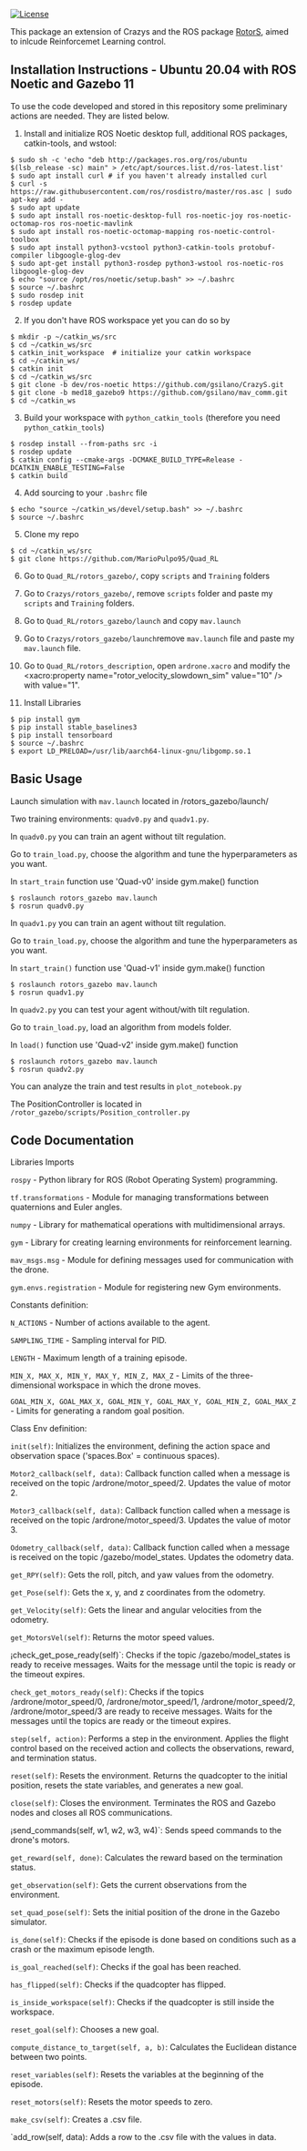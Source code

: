 [![License](https://img.shields.io/badge/License-Apache%202.0-blue.svg)](https://opensource.org/licenses/Apache-2.0)

This package an extension of Crazys and the ROS package [RotorS](https://github.com/ethz-asl/rotors_simulator), aimed to inlcude Reinforcemet Learning control.

Installation Instructions - Ubuntu 20.04 with ROS Noetic and Gazebo 11
-----------------------------------------------------------------------
To use the code developed and stored in this repository some preliminary actions are needed. They are listed below.

1. Install and initialize ROS Noetic desktop full, additional ROS packages, catkin-tools, and wstool:

```console
$ sudo sh -c 'echo "deb http://packages.ros.org/ros/ubuntu $(lsb_release -sc) main" > /etc/apt/sources.list.d/ros-latest.list'
$ sudo apt install curl # if you haven't already installed curl
$ curl -s https://raw.githubusercontent.com/ros/rosdistro/master/ros.asc | sudo apt-key add -
$ sudo apt update
$ sudo apt install ros-noetic-desktop-full ros-noetic-joy ros-noetic-octomap-ros ros-noetic-mavlink
$ sudo apt install ros-noetic-octomap-mapping ros-noetic-control-toolbox
$ sudo apt install python3-vcstool python3-catkin-tools protobuf-compiler libgoogle-glog-dev 
$ sudo apt-get install python3-rosdep python3-wstool ros-noetic-ros libgoogle-glog-dev
$ echo "source /opt/ros/noetic/setup.bash" >> ~/.bashrc
$ source ~/.bashrc
$ sudo rosdep init
$ rosdep update
```

2. If you don't have ROS workspace yet you can do so by

```console
$ mkdir -p ~/catkin_ws/src
$ cd ~/catkin_ws/src
$ catkin_init_workspace  # initialize your catkin workspace
$ cd ~/catkin_ws/
$ catkin init
$ cd ~/catkin_ws/src
$ git clone -b dev/ros-noetic https://github.com/gsilano/CrazyS.git
$ git clone -b med18_gazebo9 https://github.com/gsilano/mav_comm.git
$ cd ~/catkin_ws
```

3. Build your workspace with `python_catkin_tools` (therefore you need `python_catkin_tools`)

```console
$ rosdep install --from-paths src -i
$ rosdep update
$ catkin config --cmake-args -DCMAKE_BUILD_TYPE=Release -DCATKIN_ENABLE_TESTING=False
$ catkin build
```

4. Add sourcing to your `.bashrc` file

```console
$ echo "source ~/catkin_ws/devel/setup.bash" >> ~/.bashrc
$ source ~/.bashrc
```
5. Clone my repo
```console
$ cd ~/catkin_ws/src
$ git clone https://github.com/MarioPulpo95/Quad_RL
```
6. Go to `Quad_RL/rotors_gazebo/`, copy `scripts` and `Training` folders
7. Go to `Crazys/rotors_gazebo/`, remove `scripts` folder and paste my `scripts` and `Training` folders.
8. Go to `Quad_RL/rotors_gazebo/launch` and copy `mav.launch`
9. Go to `Crazys/rotors_gazebo/launch`remove `mav.launch` file and paste my `mav.launch` file.
10. Go to `Quad_RL/rotors_description`, open `ardrone.xacro` and modify the <xacro:property name="rotor_velocity_slowdown_sim" value="10" /> with value="1".

6. Install Libraries

```console
$ pip install gym
$ pip install stable_baselines3
$ pip install tensorboard
$ source ~/.bashrc
$ export LD_PRELOAD=/usr/lib/aarch64-linux-gnu/libgomp.so.1
```

Basic Usage
-----------
Launch simulation with `mav.launch` located in /rotors_gazebo/launch/

Two training environments: `quadv0.py` and `quadv1.py`.

In `quadv0.py` you can train an agent without tilt regulation.



Go to `train_load.py`, choose the algorithm and tune the hyperparameters as you want.

In `start_train` function use 'Quad-v0' inside gym.make() function 

```console
$ roslaunch rotors_gazebo mav.launch
$ rosrun quadv0.py
```
In `quadv1.py` you can train an agent without tilt regulation.

Go to `train_load.py`, choose the algorithm and tune the hyperparameters as you want.

In `start_train()` function use 'Quad-v1' inside gym.make() function 

```console
$ roslaunch rotors_gazebo mav.launch
$ rosrun quadv1.py
```
In `quadv2.py` you can test your agent without/with tilt regulation.

Go to `train_load.py`, load an algorithm from models folder.

In `load()` function use 'Quad-v2' inside gym.make() function 

```console
$ roslaunch rotors_gazebo mav.launch
$ rosrun quadv2.py
```
You can analyze the train and test results in `plot_notebook.py`

The PositionController is located in `/rotor_gazebo/scripts/Position_controller.py`

Code Documentation
------------------
Libraries Imports

`rospy` - Python library for ROS (Robot Operating System) programming.

`tf.transformations` - Module for managing transformations between quaternions and Euler angles.

`numpy` - Library for mathematical operations with multidimensional arrays.

`gym` - Library for creating learning environments for reinforcement learning.

`mav_msgs.msg` - Module for defining messages used for communication with the drone.

`gym.envs.registration` - Module for registering new Gym environments.

Constants definition:

`N_ACTIONS` - Number of actions available to the agent.

`SAMPLING_TIME` - Sampling interval for PID.

`LENGTH` -  Maximum length of a training episode.

`MIN_X, MAX_X, MIN_Y, MAX_Y, MIN_Z, MAX_Z` - Limits of the three-dimensional workspace in which the drone moves.

`GOAL_MIN_X, GOAL_MAX_X, GOAL_MIN_Y, GOAL_MAX_Y, GOAL_MIN_Z, GOAL_MAX_Z` -  Limits for generating a random goal position.

Class Env definition:

`init(self)`:
Initializes the environment, defining the action space and observation space ('spaces.Box' = continuous spaces).

`Motor2_callback(self, data)`:
Callback function called when a message is received on the topic /ardrone/motor_speed/2. Updates the value of motor 2.

`Motor3_callback(self, data)`:
Callback function called when a message is received on the topic /ardrone/motor_speed/3. Updates the value of motor 3.

`Odometry_callback(self, data)`:
Callback function called when a message is received on the topic /gazebo/model_states. Updates the odometry data.

`get_RPY(self)`:
Gets the roll, pitch, and yaw values from the odometry.

`get_Pose(self)`:
Gets the x, y, and z coordinates from the odometry.

`get_Velocity(self)`:
Gets the linear and angular velocities from the odometry.

`get_MotorsVel(self)`:
Returns the motor speed values.

¡check_get_pose_ready(self)`:
Checks if the topic /gazebo/model_states is ready to receive messages. Waits for the message until the topic is ready or the timeout expires.

`check_get_motors_ready(self)`:
Checks if the topics /ardrone/motor_speed/0, /ardrone/motor_speed/1, /ardrone/motor_speed/2, /ardrone/motor_speed/3 are ready to receive messages. Waits for the messages until the topics are ready or the timeout expires.

`step(self, action)`:
Performs a step in the environment. Applies the flight control based on the received action and collects the observations, reward, and termination status.

`reset(self)`:
Resets the environment. Returns the quadcopter to the initial position, resets the state variables, and generates a new goal.

`close(self)`:
Closes the environment. Terminates the ROS and Gazebo nodes and closes all ROS communications.

¡send_commands(self, w1, w2, w3, w4)`:
Sends speed commands to the drone's motors.

`get_reward(self, done)`:
Calculates the reward based on the termination status.

`get_observation(self)`:
Gets the current observations from the environment.

`set_quad_pose(self)`:
Sets the initial position of the drone in the Gazebo simulator.

`is_done(self)`:
Checks if the episode is done based on conditions such as a crash or the maximum episode length.

`is_goal_reached(self)`:
Checks if the goal has been reached.

`has_flipped(self)`:
Checks if the quadcopter has flipped.

`is_inside_workspace(self)`:
Checks if the quadcopter is still inside the workspace.

`reset_goal(self)`:
Chooses a new goal.

`compute_distance_to_target(self, a, b)`:
Calculates the Euclidean distance between two points.

`reset_variables(self)`:
Resets the variables at the beginning of the episode.

`reset_motors(self)`:
Resets the motor speeds to zero.

`make_csv(self)`:
Creates a .csv file.

`add_row(self, data):
Adds a row to the .csv file with the values in data.
